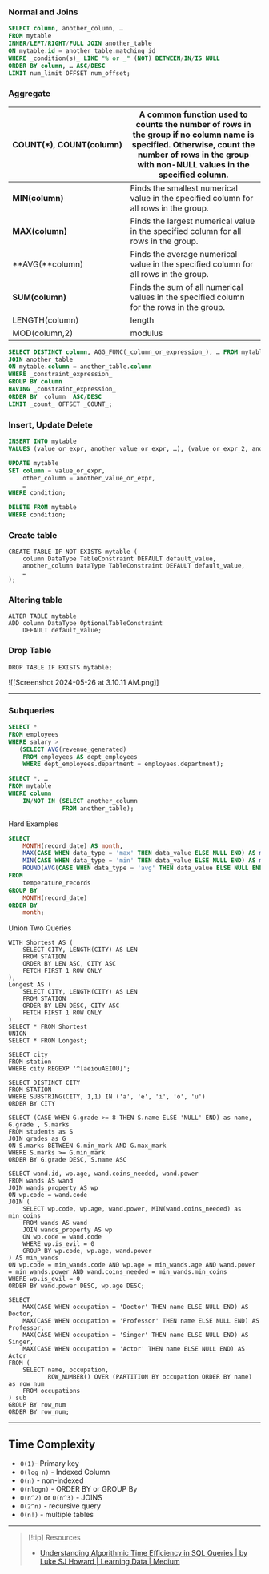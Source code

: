 ### Normal and Joins

```sql
SELECT column, another_column, …
FROM mytable
INNER/LEFT/RIGHT/FULL JOIN another_table
ON mytable.id = another_table.matching_id
WHERE _condition(s)_ LIKE "% or _" (NOT) BETWEEN/IN/IS NULL
ORDER BY column, … ASC/DESC
LIMIT num_limit OFFSET num_offset;
```

### Aggregate
| **COUNT(*****)**, **COUNT(**column**)** | A common function used to counts the number of rows in the group if no column name is specified. Otherwise, count the number of rows in the group with non-NULL values in the specified column. |
| --------------------------------------- | ----------------------------------------------------------------------------------------------------------------------------------------------------------------------------------------------- |
| **MIN(**column**)**                     | Finds the smallest numerical value in the specified column for all rows in the group.                                                                                                           |
| **MAX(**column**)**                     | Finds the largest numerical value in the specified column for all rows in the group.                                                                                                            |
| **AVG(**column)                         | Finds the average numerical value in the specified column for all rows in the group.                                                                                                            |
| **SUM(**column**)**                     | Finds the sum of all numerical values in the specified column for the rows in the group.                                                                                                        |
| LENGTH(column)                          | length                                                                                                                                                                                          |
| MOD(column,2)                           | modulus                                                                                                                                                                                         |
```sql
SELECT DISTINCT column, AGG_FUNC(_column_or_expression_), … FROM mytable
JOIN another_table
ON mytable.column = another_table.column
WHERE _constraint_expression_
GROUP BY column
HAVING _constraint_expression_
ORDER BY _column_ ASC/DESC
LIMIT _count_ OFFSET _COUNT_;
```

### Insert, Update Delete
```sql
INSERT INTO mytable 
VALUES (value_or_expr, another_value_or_expr, …), (value_or_expr_2, another_value_or_expr_2, …), …;
```

```sql
UPDATE mytable
SET column = value_or_expr, 
    other_column = another_value_or_expr, 
    …
WHERE condition;
```

```sql
DELETE FROM mytable
WHERE condition;
```

### Create table
```mysql
CREATE TABLE IF NOT EXISTS mytable (
    column DataType TableConstraint DEFAULT default_value,
    another_column DataType TableConstraint DEFAULT default_value,
    …
);
```

### Altering table
```mysql
ALTER TABLE mytable
ADD column DataType OptionalTableConstraint 
    DEFAULT default_value;
```

### Drop Table
```mysql
DROP TABLE IF EXISTS mytable;
```

![[Screenshot 2024-05-26 at 3.10.11 AM.png]]


---

### Subqueries
```sql
SELECT *
FROM employees
WHERE salary > 
   (SELECT AVG(revenue_generated)
    FROM employees AS dept_employees
    WHERE dept_employees.department = employees.department);
```

```sql
SELECT *, …
FROM mytable
WHERE column
    IN/NOT IN (SELECT another_column
               FROM another_table);
```

Hard Examples
```sql
SELECT 
    MONTH(record_date) AS month,
    MAX(CASE WHEN data_type = 'max' THEN data_value ELSE NULL END) AS max,
    MIN(CASE WHEN data_type = 'min' THEN data_value ELSE NULL END) AS min,
    ROUND(AVG(CASE WHEN data_type = 'avg' THEN data_value ELSE NULL END)) AS avg
FROM 
    temperature_records
GROUP BY 
    MONTH(record_date)
ORDER BY 
    month;
```

Union Two Queries
```mysql
WITH Shortest AS (
    SELECT CITY, LENGTH(CITY) AS LEN
    FROM STATION
    ORDER BY LEN ASC, CITY ASC
    FETCH FIRST 1 ROW ONLY
),
Longest AS (
    SELECT CITY, LENGTH(CITY) AS LEN
    FROM STATION
    ORDER BY LEN DESC, CITY ASC
    FETCH FIRST 1 ROW ONLY
)
SELECT * FROM Shortest
UNION
SELECT * FROM Longest;
```

```mysql
SELECT city
FROM station
WHERE city REGEXP '^[aeiouAEIOU]';

SELECT DISTINCT CITY
FROM STATION
WHERE SUBSTRING(CITY, 1,1) IN ('a', 'e', 'i', 'o', 'u')
ORDER BY CITY
```

```mysql
SELECT (CASE WHEN G.grade >= 8 THEN S.name ELSE 'NULL' END) as name, G.grade , S.marks
FROM students as S
JOIN grades as G
ON S.marks BETWEEN G.min_mark AND G.max_mark
WHERE S.marks >= G.min_mark
ORDER BY G.grade DESC, S.name ASC
```

```mysql
SELECT wand.id, wp.age, wand.coins_needed, wand.power
FROM wands AS wand
JOIN wands_property AS wp
ON wp.code = wand.code
JOIN (
    SELECT wp.code, wp.age, wand.power, MIN(wand.coins_needed) as min_coins
    FROM wands AS wand
    JOIN wands_property AS wp
    ON wp.code = wand.code
    WHERE wp.is_evil = 0
    GROUP BY wp.code, wp.age, wand.power
) AS min_wands
ON wp.code = min_wands.code AND wp.age = min_wands.age AND wand.power = min_wands.power AND wand.coins_needed = min_wands.min_coins
WHERE wp.is_evil = 0
ORDER BY wand.power DESC, wp.age DESC;
```


```mysql
SELECT 
    MAX(CASE WHEN occupation = 'Doctor' THEN name ELSE NULL END) AS Doctor,
    MAX(CASE WHEN occupation = 'Professor' THEN name ELSE NULL END) AS Professor,
    MAX(CASE WHEN occupation = 'Singer' THEN name ELSE NULL END) AS Singer,
    MAX(CASE WHEN occupation = 'Actor' THEN name ELSE NULL END) AS Actor
FROM (
    SELECT name, occupation, 
           ROW_NUMBER() OVER (PARTITION BY occupation ORDER BY name) as row_num
    FROM occupations
) sub
GROUP BY row_num
ORDER BY row_num;
```
---

## Time Complexity
- `O(1)`- Primary key
- `O(log n)` - Indexed Column
- `O(n)` - non-indexed
- `O(nlogn)` - ORDER BY or GROUP By
- `O(n^2)` or `O(n^3)` - JOINS
- `O(2^n)` - recursive query
- `O(n!)` - multiple tables

---
>[!tip] Resources
>- [Understanding Algorithmic Time Efficiency in SQL Queries | by Luke SJ Howard | Learning Data | Medium](https://medium.com/learning-data/understanding-algorithmic-time-efficiency-in-sql-queries-616176a85d02)
